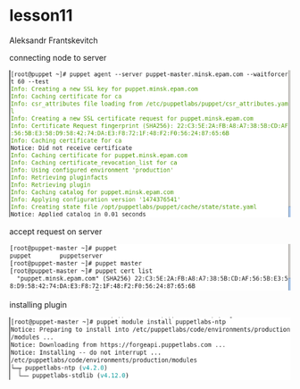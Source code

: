 # lesson11

Aleksandr Frantskevitch


connecting node to server 

![Alt text](screenshots/Screenshot-5.png "scr1")

accept request on server

![Alt text](screenshots/Screenshot-3.png "scr2")

installing plugin

![Alt text](screenshots/Screenshot-6.png "scr2")

